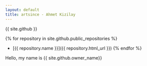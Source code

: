 ```yaml
---
layout: default
title: artsince - Ahmet Kizilay
---
```


{{ site.github }}

{% for repository in site.github.public_repositories %}
  * [{{ repository.name }}]({{ repository.html_url }})
{% endfor %}

Hello, my name is {{ site.github.owner_name}}